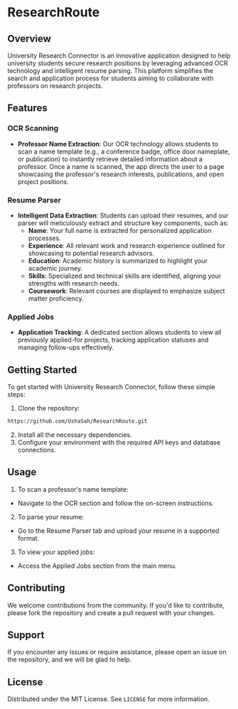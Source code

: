 # ResearchRoute

## Overview

University Research Connector is an innovative application designed to help university students secure research positions by leveraging advanced OCR technology and intelligent resume parsing. This platform simplifies the search and application process for students aiming to collaborate with professors on research projects.

## Features

### OCR Scanning

- **Professor Name Extraction**: Our OCR technology allows students to scan a name template (e.g., a conference badge, office door nameplate, or publication) to instantly retrieve detailed information about a professor. Once a name is scanned, the app directs the user to a page showcasing the professor's research interests, publications, and open project positions.

### Resume Parser

- **Intelligent Data Extraction**: Students can upload their resumes, and our parser will meticulously extract and structure key components, such as:
  - **Name**: Your full name is extracted for personalized application processes.
  - **Experience**: All relevant work and research experience outlined for showcasing to potential research advisors.
  - **Education**: Academic history is summarized to highlight your academic journey.
  - **Skills**: Specialized and technical skills are identified, aligning your strengths with research needs.
  - **Coursework**: Relevant courses are displayed to emphasize subject matter proficiency.

### Applied Jobs

- **Application Tracking**: A dedicated section allows students to view all previously applied-for projects, tracking application statuses and managing follow-ups effectively.

## Getting Started

To get started with University Research Connector, follow these simple steps:

1. Clone the repository:
```bash 
https://github.com/UshaSah/ResearchRoute.git
```
2. Install all the necessary dependencies.
3. Configure your environment with the required API keys and database connections.

## Usage

1. To scan a professor's name template:
- Navigate to the OCR section and follow the on-screen instructions.
2. To parse your resume:
- Go to the Resume Parser tab and upload your resume in a supported format.
3. To view your applied jobs:
- Access the Applied Jobs section from the main menu.

## Contributing

We welcome contributions from the community. If you'd like to contribute, please fork the repository and create a pull request with your changes.

## Support

If you encounter any issues or require assistance, please open an issue on the repository, and we will be glad to help.

## License

Distributed under the MIT License. See `LICENSE` for more information.


